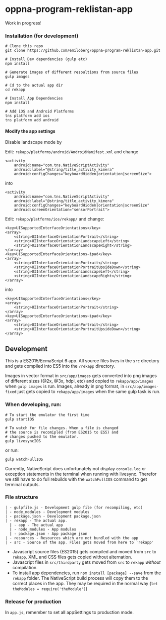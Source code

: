 # oppna-program-reklistan-app

Work in progress!

### Installation (for development)

```
# Clone this repo
git clone https://github.com/emiloberg/oppna-program-reklistan-app.git

# Install Dev dependencies (gulp etc)
npm install

# Generate images of different resoultions from source files
gulp images

# Cd to the actual app dir
cd rekapp

# Install App Dependencies
npm install

# Add iOS and Android Platforms
tns platform add ios
tns platform add android
```

#### Modify the app settings
Disable landscape mode by

Edit: `rekapp/platforms/android/AndroidManifest.xml` and change

```
<activity
    android:name="com.tns.NativeScriptActivity"
    android:label="@string/title_activity_kimera"
    android:configChanges="keyboardHidden|orientation|screenSize">
```

into 

```
<activity
    android:name="com.tns.NativeScriptActivity"
    android:label="@string/title_activity_kimera"
    android:configChanges="keyboardHidden|orientation|screenSize"
    android:screenOrientation="sensorPortrait">
```

Edit: `rekapp/platforms/ios/rekapp/` and change:

```
<key>UISupportedInterfaceOrientations</key>
<array>
	<string>UIInterfaceOrientationPortrait</string>
	<string>UIInterfaceOrientationLandscapeLeft</string>
	<string>UIInterfaceOrientationLandscapeRight</string>
</array>
<key>UISupportedInterfaceOrientations~ipad</key>
<array>
	<string>UIInterfaceOrientationPortrait</string>
	<string>UIInterfaceOrientationPortraitUpsideDown</string>
	<string>UIInterfaceOrientationLandscapeLeft</string>
	<string>UIInterfaceOrientationLandscapeRight</string>
</array>
```

into 

```
<key>UISupportedInterfaceOrientations</key>
<array>
	<string>UIInterfaceOrientationPortrait</string>
</array>
<key>UISupportedInterfaceOrientations~ipad</key>
<array>
	<string>UIInterfaceOrientationPortrait</string>
	<string>UIInterfaceOrientationPortraitUpsideDown</string>
</array>
```


## Development
This is a ES2015/EcmaScript 6 app. All source files lives in the `src` directory and gets compiled into ES5 into the `/rekapp` directory.

Images in vector format in `src/app/images` gets converted into png images of different sizes (@2x, @3x, hdpi, etc) and copied to `rekapp/app/images` when `gulp images` is run. Images, already in png format, in `src/app/images-fixed` just gets copied to `rekapp/app/images` when the same gulp task is run.

### When developing, run:

```
# To start the emulator the first time
gulp startIOS

# To watch for file changes. When a file is changed
# the source is recomipled (from ES2015 to ES5) and 
# changes pushed to the emulator.
gulp livesyncIOS
```

or run:

```
gulp watchFullIOS
```

Currently, NativeScript does unfortunately not display `console.log` or exception statements in the terminal when running with livesync. Therefor we still have to do full rebuilds with the `watchFullIOS` command to get terminal outputs.


### File structure
```
| - gulpfile.js - Development gulp file (for recompiling, etc)
| - node_modules - Development modules
| - package.json - Development package.json
| - rekapp - The actual app.
  | - app - The actual app
  | - node_modules - App modules
  | - package.json - App package json
| - resources - Resources which are not bundled with the app
| - src - Source of the app. Files gets moved from here to 'rekapp'

```

* Javascript source files (ES2015) gets compiled and moved from `src` to `rekapp`. XML and CSS files gets copied without alternation.
* Javascript files in `src/thirdparty` gets moved from `src` to `rekapp` _without_ compilation.
* To install app dependencies, run `npm install [package] --save` from the `rekapp` folder. The NativeScript build process will copy them  to the correct places in the app. They may be required in the normal way (`let theModules = require('theModule')`)



### Release for production
In `app.js`, remember to set all appSettings to production mode. 
